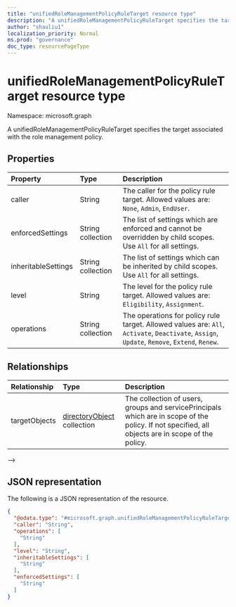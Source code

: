 ```yaml
---
title: "unifiedRoleManagementPolicyRuleTarget resource type"
description: "A unifiedRoleManagementPolicyRuleTarget specifies the target associated with the role management policy."
author: "shauliu1"
localization_priority: Normal
ms.prod: "governance"
doc_type: resourcePageType
---
```


# unifiedRoleManagementPolicyRuleTarget resource type

Namespace: microsoft.graph

A unifiedRoleManagementPolicyRuleTarget specifies the target associated with the role management policy.


## Properties
|Property|Type|Description|
|:---|:---|:---|
|caller|String|The caller for the policy rule target. Allowed values are: `None`, `Admin`, `EndUser`.|
|enforcedSettings|String collection|The list of settings which are enforced and cannot be overridden by child scopes. Use `All` for all settings.|
|inheritableSettings|String collection|The list of settings which can be inherited by child scopes. Use `All` for all settings.|
|level|String|The level for the policy rule target. Allowed values are: `Eligibility`, `Assignment`.	|
|operations|String collection|The operations for policy rule target. Allowed values are: `All`, `Activate`, `Deactivate`, `Assign`, `Update`, `Remove`, `Extend`, `Renew`.|

## Relationships
|Relationship|Type|Description|
|:---|:---|:---|
|targetObjects|[directoryObject](../resources/directoryobject.md) collection|The collection of users, groups and servicePrincipals which are in scope of the policy. If not specified, all objects are in scope of the policy.|
-->
## JSON representation
The following is a JSON representation of the resource.
<!-- {
  "blockType": "resource",
  "@odata.type": "microsoft.graph.unifiedRoleManagementPolicyRuleTarget"
}
-->
``` json
{
  "@odata.type": "#microsoft.graph.unifiedRoleManagementPolicyRuleTarget",
  "caller": "String",
  "operations": [
    "String"
  ],
  "level": "String",
  "inheritableSettings": [
    "String"
  ],
  "enforcedSettings": [
    "String"
  ]
}
```

